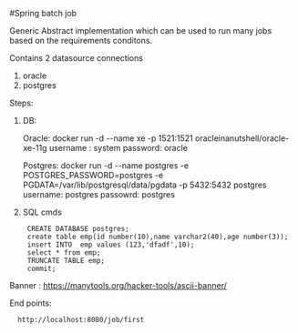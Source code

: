 #Spring batch job

Generic Abstract implementation which can be used to run many jobs based on the requirements conditons.

Contains 2 datasource connections
1. oracle
2. postgres

Steps:

1. DB: 


      Oracle:
      docker run -d --name xe -p 1521:1521 oracleinanutshell/oracle-xe-11g
      username : system 
      password: oracle

      Postgres:
      docker run -d --name postgres -e POSTGRES_PASSWORD=postgres -e PGDATA=/var/lib/postgresql/data/pgdata -p 5432:5432 postgres
      username: postgres
      passowrd: postgres

2. SQL cmds
   
        CREATE DATABASE postgres;
        create table emp(id number(10),name varchar2(40),age number(3));
        insert INTO  emp values (123,'dfadf',10);
        select * from emp;
        TRUNCATE TABLE emp;
        commit;


Banner : https://manytools.org/hacker-tools/ascii-banner/

End points:

      http://localhost:8080/job/first